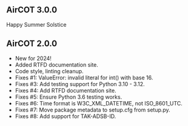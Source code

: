 ## AirCOT 3.0.0

Happy Summer Solstice


## AirCOT 2.0.0

- New for 2024!
- Added RTFD documentation site.
- Code style, linting cleanup.
- Fixes #1: ValueError: invalid literal for int() with base 16.
- Fixes #3: Add testing support for Python 3.10 - 3.12.
- Fixes #4: Add RTFD documentation site.
- Fixes #5: Ensure Python 3.6 testing works.
- Fixes #6: Time format is W3C_XML_DATETIME, not ISO_8601_UTC.
- Fixes #7: Move package metadata to setup.cfg from setup.py.
- Fixes #8: Add support for TAK-ADSB-ID.

